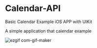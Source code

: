 # Calendar-API
Basic Calendar Example iOS APP with UIKit

A simple application that calendar example

![ezgif com-gif-maker](https://user-images.githubusercontent.com/60318526/209477086-92dacdca-f855-4f46-85df-ad3e1f3bdbed.gif)
